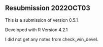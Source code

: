 ## Resubmission 2022OCT03

This is a submission of version 0.5.1

Developed with R Version 4.2.1

I did not get any notes from check_win_devel.

